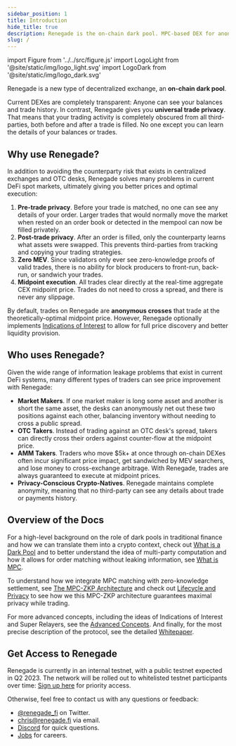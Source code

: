 ```yaml
---
sidebar_position: 1
title: Introduction
hide_title: true
description: Renegade is the on-chain dark pool. MPC-based DEX for anonymous crosses at midpoint prices.
slug: /
---
```


import Figure from '../../src/figure.js'
import LogoLight from '@site/static/img/logo_light.svg'
import LogoDark from '@site/static/img/logo_dark.svg'

<head>
  <script type="application/ld+json">
    {JSON.stringify({
      '@context': 'https://schema.org/',
      '@type': 'Organization',
      name: 'Renegade',
      url: 'https://renegade.fi/',
      logo: 'https://s3.us-east-2.amazonaws.com/renegade.fi/logos/glyph_light.svg',
      sameAs: ["https://twitter.com/renegade_fi"],
    })}
  </script>
</head>

<div style={{ minHeight: "70px"}}>
  <Figure
    LightImage={LogoLight}
    DarkImage={LogoDark}
    isSvg={true}
    width="40%"
    widthMobile="70%"
  />
</div>

Renegade is a new type of decentralized exchange, an **on-chain dark pool**.

Current DEXes are completely transparent: Anyone can see your balances and
trade history. In contrast, Renegade gives you **universal trade privacy**.
That means that your trading activity is completely obscured from all
third-parties, both before and after a trade is filled. No one except you can
learn the details of your balances or trades.

## Why use Renegade?

In addition to avoiding the counterparty risk that exists in centralized
exchanges and OTC desks, Renegade solves many problems in current DeFi spot
markets, ultimately giving you better prices and optimal execution:

1. **Pre-trade privacy**. Before your trade is matched, no one can see any
   details of your order. Larger trades that would normally move the market
   when rested on an order book or detected in the mempool can now be filled
   privately.
1. **Post-trade privacy**. After an order is filled, only the counterparty
   learns what assets were swapped. This prevents third-parties from tracking
   and copying your trading strategies.
1. **Zero MEV**. Since validators only ever see zero-knowledge proofs of
   valid trades, there is no ability for block producers to front-run, back-run,
   or sandwich your trades.
1. **Midpoint execution**. All trades clear directly at the real-time aggregate
   CEX midpoint price. Trades do not need to cross a spread, and there is never
   any slippage.

By default, trades on Renegade are **anonymous crosses** that trade at the
theoretically-optimal midpoint price. However, Renegade optionally implements
[Indications of Interest](/advanced-concepts/ioi) to allow for full price
discovery and better liquidity provision.

## Who uses Renegade?

Given the wide range of information leakage problems that exist in current DeFi
systems, many different types of traders can see price improvement with
Renegade:

- **Market Makers**. If one market maker is long some asset and another is
  short the same asset, the desks can anonymously net out these two positions
  against each other, balancing inventory without needing to cross a public
  spread.
- **OTC Takers**. Instead of trading against an OTC desk's spread, takers can
  directly cross their orders against counter-flow at the midpoint price.
- **AMM Takers**. Traders who move $5k+ at once through on-chain DEXes often
  incur significant price impact, get sandwiched by MEV searchers, and lose
  money to cross-exchange arbitrage. With Renegade, trades are always
  guaranteed to execute at midpoint prices.
- **Privacy-Conscious Crypto-Natives**. Renegade maintains complete anonymity,
  meaning that no third-party can see any details about trade or payments
  history.

## Overview of the Docs

For a high-level background on the role of dark pools in traditional finance
and how we can translate them into a crypto context, check out [What is a Dark
Pool](/core-concepts/dark-pool-explainer) and to better understand the idea of
multi-party computation and how it allows for order matching without leaking
information, see [What is MPC](/core-concepts/mpc-explainer).

To understand how we integrate MPC matching with zero-knowledge settlement, see
[The MPC-ZKP Architecture](/core-concepts/mpc-zkp) and check out [Lifecycle and
Privacy](/core-concepts/privacy) to see how we this MPC-ZKP architecture
guarantees maximal privacy while trading.

For more advanced concepts, including the ideas of Indications of Interest and
Super Relayers, see the [Advanced Concepts](/advanced-concepts/ioi). And
finally, for the most precise description of the protocol, see the detailed
[Whitepaper](/getting-started/whitepaper).

## Get Access to Renegade

Renegade is currently in an internal testnet, with a public testnet expected in
Q2 2023. The network will be rolled out to whitelisted testnet participants
over time: [Sign up here](https://renegadefi.typeform.com/access) for priority
access.

Otherwise, feel free to contact us with any questions or feedback:

- [@renegade_fi](https://twitter.com/renegade_fi) on Twitter.
- [chris@renegade.fi](mailto:chris@renegade.fi) via email.
- [Discord](https://discord.gg/renegade-fi) for quick questions.
- [Jobs](https://jobs.renegade.fi) for careers.
